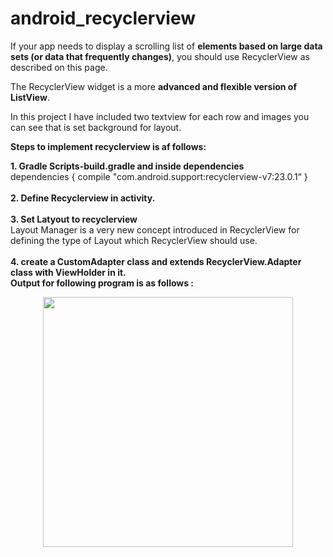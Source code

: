 # android_recyclerview

If your app needs to display a scrolling list of <b>elements based on large data sets (or data that frequently changes)</b>, you should use RecyclerView as described on this page.

The RecyclerView widget is a more <b>advanced and flexible version of ListView</b>.

In this project I have included two textview for each row and images you can see that is set background for layout.

<b>Steps to implement recyclerview is af follows:</b>

<b> 1. Gradle Scripts-build.gradle and inside dependencies </b><br>
      dependencies { 
               compile "com.android.support:recyclerview-v7:23.0.1“
       }<br><br>
<b> 2. Define Recyclerview in activity. </b><br><br>
<b> 3. Set Latyout to recyclerview </b><br>
Layout Manager is a very new concept introduced in RecyclerView for defining the type of Layout which RecyclerView should use.
     <br><br>
<b> 4. create a CustomAdapter class and extends RecyclerView.Adapter class with ViewHolder in it.</b><br>
<b>Output for following program is as follows :</b>
<div align="center">
    <img src="https://user-images.githubusercontent.com/35371687/46991877-5384b000-d125-11e8-879c-0c52245a6c06.png" width="400px"</img> 
</div>
